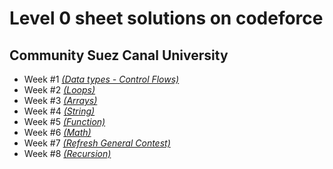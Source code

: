 # Level 0 sheet solutions on codeforce
## Community Suez Canal University
- Week #1 [*(Data types - Control Flows)*](https://codeforces.com/group/n3sTiYtHxI/contest/348729)
- Week #2 [*(Loops)*](https://codeforces.com/group/n3sTiYtHxI/contest/348730)
- Week #3 [*(Arrays)*](https://codeforces.com/group/n3sTiYtHxI/contest/360152)
- Week #4 [*(String)*](https://codeforces.com/group/n3sTiYtHxI/contest/348732)
- Week #5 [*(Function)*](https://codeforces.com/group/n3sTiYtHxI/contest/348734)
- Week #6 [*(Math)*](https://codeforces.com/group/n3sTiYtHxI/contest/348733)
- Week #7 [*(Refresh General Contest)*](https://codeforces.com/group/n3sTiYtHxI/contest/348752)
- Week #8 [*(Recursion)*](https://codeforces.com/group/n3sTiYtHxI/contest/348902)
